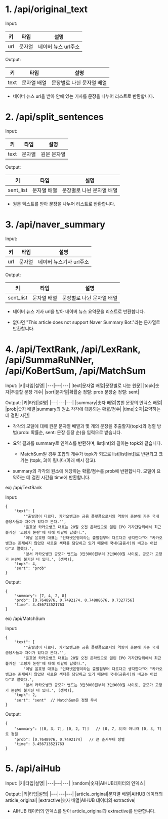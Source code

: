 # 1. /api/original_text

Input:

|키|타입|설명|
|---|---|---|
|url|문자열|네이버 뉴스 url주소|

Output:

|키|타입|설명|
|---|---|---|
|text|문자열 배열|문장별로 나뉜 문자열 배열|

- 네이버 뉴스 url을 받아 안에 있는 기사를 문장을 나누어 리스트로 반환합니다.

# 2. /api/split_sentences

Input:

|키|타입|설명|
|---|---|---|
|text|문자열|원문 문자열|

Output:

|키|타입|설명|
|---|---|---|
|sent_list|문자열 배열|문장별로 나뉜 문자열 배열|

- 원문 텍스트를 받아 문장을 나누어 리스트로 반환합니다.

# 3. /api/naver_summary

Input:

|키|타입|설명|
|---|---|---|
|url|문자열|네이버 뉴스기사 url주소|

Output:

|키|타입|설명|
|---|---|---|
|sent_list|문자열 배열|문장별로 나뉜 문자열 배열|

- 네이버 뉴스 기사 url을 받아 네이버 뉴스 요약문을 리스트로 반환합니다. 

- 없다면 "This article does not support Naver Summary Bot."라는 문자열로 반환합니다.

# 4. /api/TextRank, /api/LexRank, /api/SummaRuNNer, /api/KoBertSum, /api/MatchSum
    
Input:
|키|타입|설명|
|---|---|---|
|text|문자열 배열|문장별로 나눈 원문|
|topk|숫자|추출할 문장 개수|
|sort|문자열|확률순 정렬: prob   문장순 정렬: sent|

Output:
|키|타입|설명|
|---|---|---|
|summary|숫자 배열|뽑힌 문장의 인덱스 배열|
|prob|숫자 배열|summary의 원소 각각에 대응되는 확률/점수|
|time|숫자|요약하는 데 걸린 시간|

- 각각의 모델에 대해 원문 문자열 배열과 몇 개의 문장을 추출할지(topk)와 정렬 방법(prob: 확률순, sent: 문장 등장 순)을 입력으로 받습니다. 

- 요약 결과를 summary로 인덱스를 반환하며, list[int]의 길이는 topk와 같습니다.

    - MatchSum일 경우 조합의 개수가 topk가 되므로 list[list[int]]로 반환되고 크기는 (topk, 3)이 됩니다(아래 예시 참고).

- summary의 각각의 원소에 해당하는 확률/점수를 prob에 반환합니다. 모델이 요약하는 데 걸린 시간을 time에 반환합니다.


ex) /api/TextRank

Input: 

```
{
    "text": [
        '"출발점이 다르다. 카카오뱅크는 금융 플랫폼으로서의 역량이 충분해 기존 국내 금융사들과 차이가 있다고 본다."',
        "윤호영 카카오뱅크 대표는 20일 오전 온라인으로 열린 IPO 기자간담회에서 최근 불거진 '고평가 논란'에 대해 이같이 답했다.", 
        '이날 윤호영 대표는 "인터넷은행이라는 출발점부터 다르다고 생각한다"며 "카카오뱅크는 존재하지 않았던 새로운 섹터를 담당하고 있기 때문에 국내(금융사)와 비교는 어렵다"고 말했다.',
        '앞서 카카오뱅크 공모가 밴드는 3만3000원부터 3만9000원 사이로, 공모가 고평가 논란이 불거진 바 있다.', (생략)],
    "topk": 4,
    "sort": "prob"
}
```

Output: 
```
{
    "summary": [7, 4, 2, 8]
    "prob": [0.7648976, 0.7492174, 0.74888676, 0.7327756]
    "time": 3.456713521763
}
```

ex) /api/MatchSum

Input: 
```
{
    "text": [
        '"출발점이 다르다. 카카오뱅크는 금융 플랫폼으로서의 역량이 충분해 기존 국내 금융사들과 차이가 있다고 본다."',
        "윤호영 카카오뱅크 대표는 20일 오전 온라인으로 열린 IPO 기자간담회에서 최근 불거진 '고평가 논란'에 대해 이같이 답했다.", 
        '이날 윤호영 대표는 "인터넷은행이라는 출발점부터 다르다고 생각한다"며 "카카오뱅크는 존재하지 않았던 새로운 섹터를 담당하고 있기 때문에 국내(금융사)와 비교는 어렵다"고 말했다.',
        '앞서 카카오뱅크 공모가 밴드는 3만3000원부터 3만9000원 사이로, 공모가 고평가 논란이 불거진 바 있다.', (생략)],
    "topk": 2,
    "sort": "sent"  // MatchSum은 정렬 무시
}
```

Output: 
```
{
    "summary": [[0, 3, 7], [0, 2, 7]]   // [0, 7, 3]이 아니라 [0, 3, 7]로 정렬
    "prob": [0.7648976, 0.7492174]   // 큰 순서부터 정렬
    "time": 3.456713521763
}
```

# 5. /api/aiHub

Input:
|키|타입|설명|
|---|---|---|
|random|숫자|AIHUB데이터의 인덱스|

Output:
|키|타입|설명|
|---|---|---|
|article_original|문자열 배열|AIHUB 데이터의 article_original|
|extractive|숫자 배열|AIHUB 데이터의 extractive|

- AIHUB 데이터의 인덱스를 받아 article_original과 extractive를 반환합니다.